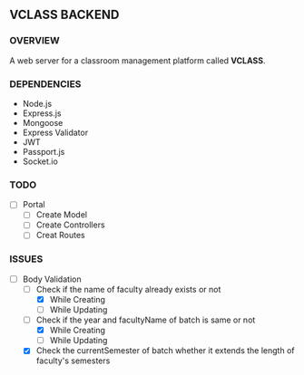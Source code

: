 ## VCLASS BACKEND

### OVERVIEW
A web server for a classroom management platform called **VCLASS**.

### DEPENDENCIES
- Node.js
- Express.js
- Mongoose
- Express Validator
- JWT
- Passport.js
- Socket.io

### TODO
- [ ] Portal 
  - [ ] Create Model
  - [ ] Create Controllers
  - [ ] Creat Routes

### ISSUES
- [ ] Body Validation
  - [ ] Check if the name of faculty already exists or not
    - [x] While Creating
    - [ ] While Updating 
  - [ ] Check if the year and facultyName of batch is same or not
    - [x] While Creating
    - [ ] While Updating
  - [x] Check the currentSemester of batch whether it extends the length of faculty's semesters 